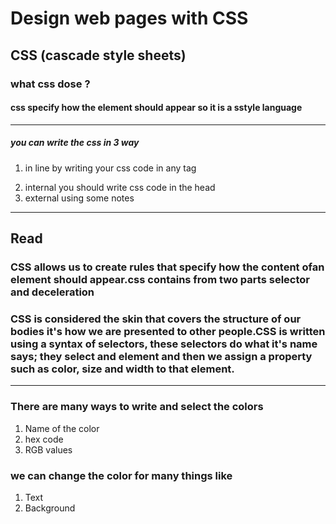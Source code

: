 # Design web pages with CSS
## CSS (cascade style sheets)
### what css dose ?
#### css specify how the element should appear so it is a sstyle language 
___
##### you can write the css in 3 way
1. in line by writing your css code in any tag <p style="color:blue;text-align:center;" >
1. internal  you should write css code in the head <style>p{color:lightblue;}</style> 
1. external using <link rel="stylesheet" href="">
some notes
 ___
## Read
### CSS allows us to create rules that specify how the content ofan element should appear.css contains from two parts selector and deceleration
### CSS is considered the skin that covers the structure of our bodies it's how we are presented to other people.CSS is written using a syntax of selectors, these selectors do what it's name says; they select and element and then we assign a property such as color, size and width to that element.
___
### There are many ways to write and select the colors
1. Name of the color
1. hex code
1. RGB values
 
### we can change the color for many things like
1. Text
1. Background
